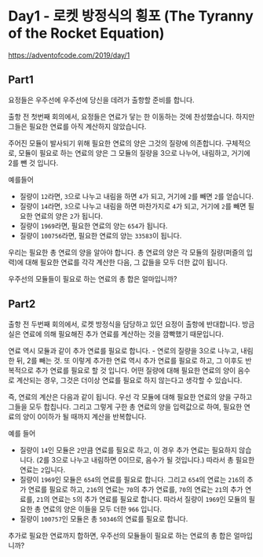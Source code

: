 # Day1 - 로켓 방정식의 횡포 (The Tyranny of the Rocket Equation)
<https://adventofcode.com/2019/day/1>

## Part1
요정들은 우주선에 우주선에 당신을 데려가 출항할 준비를 합니다.

출항 전 첫번째 회의에서, 요정들은 연료가 닿는 한 이동하는 것에 찬성했습니다. 하지만 그들은 필요한 연료를 아직 계산하지 않았습니다.

주어진 모듈이 발사되기 위해 필요한 연료의 양은 그것의 질량에 의존합니다. 구체적으로, 모듈이 필요로 하는 연료의 양은 그 모듈의 질량을 3으로 나누어, 내림하고, 거기에 2를 뺀 것 입니다.

예를들어
- 질량이 `12`라면, `3`으로 나누고 내림을 하면 `4`가 되고, 거기에 `2`를 빼면 `2`를 얻습니다.
- 질량이 `14`라면, `3`으로 나누고 내림을 하면 마찬가지로 `4`가 되고, 거기에 `2`를 빼면 필요한 연료의 양은 `2`가 됩니다.
- 질량이 `1969`라면, 필요한 연료의 양는 `654`가 됩니다.
- 질량이 `100756`라면, 필요한 연료의 양는 `33583`이 됩니다.

우리는 필요한 총 연료의 양을 알아야 합니다. 총 연료의 양은 각 모듈의 질량(퍼즐의 입력)에 대해 필요한 연료를 각각 계산한 다음, 그 값들을 모두 더한 값이 됩니다.

우주선의 모듈들이 필요로 하는 연료의 총 합은 얼마입니까?

## Part2
출항 전 두번째 회의에서, 로켓 방정식을 담당하고 있던 요정이 출항에 반대합니다. 방금 실은 연료에 의해 필요해진 추가 연료를 계산하는 것을 깜빡했기 때문입니다.

연료 역시 모듈과 같이 추가 연료를 필요로 합니다. - 연로의 질량을 3으로 나누고, 내림한 뒤, 2를 빼는 것. 또 이렇게 추가한 연료 역시 추가 연료를 필요로 하고, 그 이후도 반복적으로 추가 연료를 필요로 할 것 입니다. 어떤 질량에 대해 필요한 연료의 양이 음수로 계산되는 경우, 그것은 더이상 연료를 필요로 하지 않는다고 생각할 수 있습니다.

즉, 연료의 계산은 다음과 같이 됩니다. 우선 각 모듈에 대해 필요한 연료의 양을 구하고 그들을 모두 합칩니다. 그리고 그렇게 구한 총 연료의 양을 입력값으로 하여, 필요한 연료의 양이 0이하가 될 때까지 계산을 반복합니다.

예를 들어
- 질량이 `14`인 모듈은 `2`만큼 연료를 필요로 하고, 이 경우 추가 연료는 필요하지 않습니다. (2를 3으로 나누고 내림하면 0이므로, 음수가 될 것입니다.) 따라서 총 필요한 연료는 `2`입니다.
- 질량이 `1969`인 모듈은 `654`의 연료를 필요로 합니다. 그리고 `654`의 연료는 `216`의 추가 연료를 필요로 하고, `216`의 연료는 `70`의 추가 연료를, `70`의 연료는 `21`의 추가 연료를, `21`의 연료는 `5`의 추가 연료를 필요로 합니다. 따라서 질량이 `1969`인 모듈의 필요한 총 연료의 양은 이들을 모두 더한 `966` 입니다.
- 질량이 `100757`인 모듈은 총 `50346`의 연료를 필요로 합니다.

추가로 필요한 연료까지 합하면, 우주선의 모듈들이 필요로 하는 연료의 총 합은 얼마입니까?